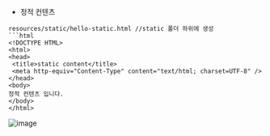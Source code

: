 * 정적 컨텐츠
```
resources/static/hello-static.html //static 폴더 하위에 생성
```html
<!DOCTYPE HTML>
<html>
<head>
 <title>static content</title>
 <meta http-equiv="Content-Type" content="text/html; charset=UTF-8" />
</head>
<body>
정적 컨텐츠 입니다.
</body>
</html>
```
![image](https://github.com/user-attachments/assets/855384ae-3578-4fe3-9f3b-25766d144cfc)
